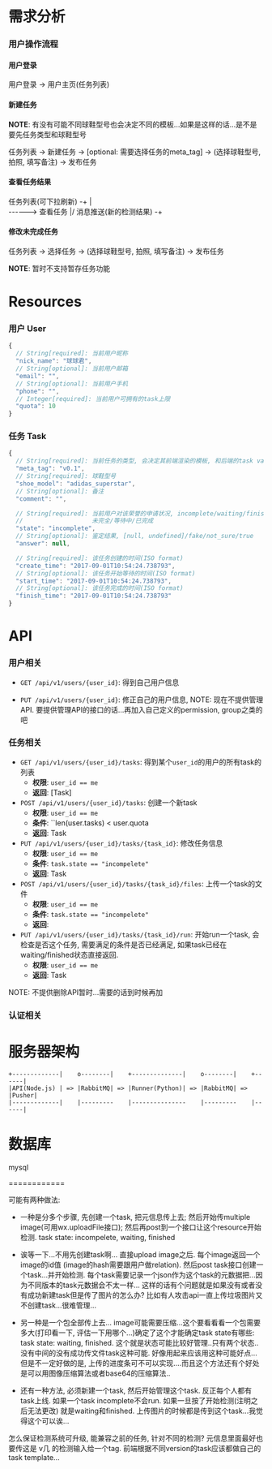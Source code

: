 需求分析
============
### 用户操作流程

#### 用户登录
用户登录 -> 用户主页(任务列表)

#### 新建任务

**NOTE**: 有没有可能不同球鞋型号也会决定不同的模板...如果是这样的话...是不是要先任务类型和球鞋型号

任务列表 -> 新建任务 -> [optional: 需要选择任务的meta_tag] -> (选择球鞋型号, 拍照, 填写备注) -> 发布任务

#### 查看任务结果

任务列表(可下拉刷新)   -+
                        |\
                        ------> 查看任务
                        |/
消息推送(新的检测结果) -+

#### 修改未完成任务

任务列表 -> 选择任务 -> (选择球鞋型号, 拍照, 填写备注) -> 发布任务

**NOTE**: 暂时不支持暂存任务功能

Resources
============

### 用户 User

```javascript
{
  // String[required]: 当前用户昵称
  "nick_name": "球球君",
  // String[optional]: 当前用户邮箱
  "email": "",
  // String[optional]: 当前用户手机
  "phone": "",
  // Integer[required]: 当前用户可拥有的task上限
  "quota": 10
}
```
### 任务 Task

```javascript
{
  // String[required]: 当前任务的类型, 会决定其前端渲染的模板, 和后端的task validator和runner的行为.
  "meta_tag": "v0.1",
  // String[required]: 球鞋型号
  "shoe_model": "adidas_superstar",
  // String[optional]: 备注
  "comment": "",

  // String[required]: 当前用户对该荣誉的申请状况, incomplete/waiting/finished 分别代表
  //                   未完全/等待中/已完成
  "state": "incomplete",
  // String[optional]: 鉴定结果, [null, undefined]/fake/not_sure/true
  "answer": null,

  // String[required]: 该任务创建的时间(ISO format)
  "create_time": "2017-09-01T10:54:24.738793",
  // String[optional]: 该任务开始等待的时间(ISO format)
  "start_time": "2017-09-01T10:54:24.738793",
  // String[optional]: 该任务完成的时间(ISO format)
  "finish_time": "2017-09-01T10:54:24.738793"
}
```

API
============

### 用户相关

* ``GET /api/v1/users/{user_id}``: 得到自己用户信息

* ``PUT /api/v1/users/{user_id}``: 修正自己的用户信息, NOTE: 现在不提供管理API. 要提供管理API的接口的话...再加入自己定义的permission, group之类的吧

### 任务相关

* ``GET /api/v1/users/{user_id}/tasks``: 得到某个`user_id`的用户的所有task的列表
  * **权限**: ``user_id == me``
  * **返回**: [Task]
* ``POST /api/v1/users/{user_id}/tasks``: 创建一个新task
  * **权限**: ``user_id == me``
  * **条件**: ``len(user.tasks) < user.quota
  * **返回**: Task
* ``PUT /api/v1/users/{user_id}/tasks/{task_id}``: 修改任务信息
  * **权限**: ``user_id == me``
  * **条件**: ``task.state == "incompelete"``
  * **返回**: Task
* ``POST /api/v1/users/{user_id}/tasks/{task_id}/files``: 上传一个task的文件
  * **权限**: ``user_id == me``
  * **条件**: ``task.state == "incompelete"``
  * **返回**:
* ``PUT /api/v1/users/{user_id}/tasks/{task_id}/run``: 开始run一个task, 会检查是否这个任务, 需要满足的条件是否已经满足, 如果task已经在waiting/finished状态直接返回.
  * **权限**: ``user_id == me``
  * **返回**: Task

NOTE: 不提供删除API暂时...需要的话到时候再加

### 认证相关

服务器架构
============

```
+-------------|    o--------|    +--------------|    o--------|    +------|
|API(Node.js) | => |RabbitMQ| => |Runner(Python)| => |RabbitMQ| => |Pusher|
|-------------|    |---------    |---------------    |---------    |------|
```

数据库
============
mysql


============

可能有两种做法:
* 一种是分多个步骤, 先创建一个task, 把元信息传上去; 然后开始传multiple image(可用wx.uploadFile接口); 然后再post到一个接口让这个resource开始检测. task state: incompelete, waiting, finished
* 诶等一下...不用先创建task啊... 直接upload image之后. 每个image返回一个image的id值  (image的hash需要跟用户做relation). 然后post task接口创建一个task...并开始检测. 每个task需要记录一个json作为这个task的元数据把...因为不同版本的task元数据会不太一样... 这样的话有个问题就是如果没有或者没有成功新建task但是传了图片的怎么办? 比如有人攻击api一直上传垃圾图片又不创建task...很难管理...

* 另一种是一个包全部传上去... image可能需要压缩...这个要看看看一个包需要多大(打印看一下, 评估一下用哪个...)确定了这个才能确定task state有哪些: task state: waiting, finished. 这个就是状态可能比较好管理..只有两个状态.. 没有中间的没有成功传文件task这种可能. 好像用起来应该用这种可能好点... 但是不一定好做的是, 上传的进度条可不可以实现....而且这个方法还有个好处是可以用图像压缩算法或者base64的压缩算法..

* 还有一种方法, 必须新建一个task, 然后开始管理这个task. 反正每个人都有task上线. 如果一个task incomplete不会run. 如果一旦按了开始检测(注明之后无法更改) 就是waiting和finished. 上传图片的时候都是传到这个task...我觉得这个可以诶...


怎么保证检测系统可升级, 能兼容之前的任务, 针对不同的检测? 元信息里面最好也要传这是 v几 的检测输入给一个tag. 前端根据不同version的task应该都做自己的task template...